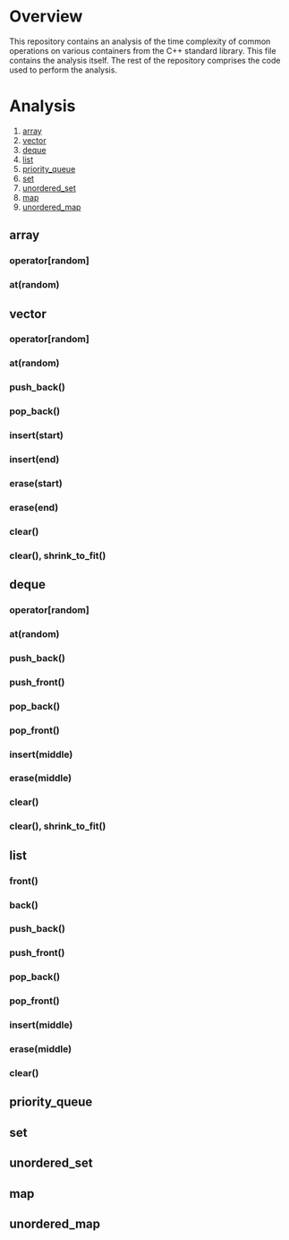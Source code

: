 # Overview

This repository contains an analysis of the time complexity of common operations
on various containers from the C++ standard library. This file contains
the analysis itself. The rest of the repository comprises the code used to
perform the analysis.

# Analysis
1. [array](#array)
2. [vector](#vector)
3. [deque](#deque)
4. [list](#list)
5. [priority\_queue](#priority_queue)
6. [set](#set)
7. [unordered\_set](#unordered_set)
8. [map](#map)
9. [unordered\_map](#unordered_map)

## array

### operator[random]

### at(random)


## vector

### operator[random]

### at(random)

### push\_back()

### pop\_back()

### insert(start)

### insert(end)

### erase(start)

### erase(end)

### clear()

### clear(), shrink\_to\_fit()


## deque

### operator[random]

### at(random)

### push\_back()

### push\_front()

### pop\_back()

### pop\_front()

### insert(middle)

### erase(middle)

### clear()

### clear(), shrink\_to\_fit()


## list

### front()

### back()

### push\_back()

### push\_front()

### pop\_back()

### pop\_front()

### insert(middle)

### erase(middle)

### clear()


## priority\_queue


## set


## unordered\_set


## map


## unordered\_map
